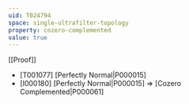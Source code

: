 ```yaml
---
uid: T024794
space: single-ultrafilter-topology
property: cozero-complemented
value: true
---
```

[[Proof]]

* [T001077] [Perfectly Normal|P000015]
* [I000180] [Perfectly Normal|P000015] => [Cozero Complemented|P000061]

